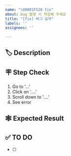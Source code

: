 ```yaml
---
name: "\U0001F528 fix"
about: bug 발생 시 작성해 주세요
title: "[fix] 버그 요약"
labels: ''
assignees: ''

---
```


## 🏷 Description
<!--버그에 대해 간결하게 설명해주세요.-->


## 🪧 Step Check
<!--버그 발생을 확인하기 위한 단계를 작성해주세요.-->
1. Go to '...'
2. Click on '....'
3. Scroll down to '....'
4. See error


## 🕸️ Expected Result
<!--예상했던 정상적인 결과가 어떤 것이었는지 설명해주세요.-->


## ✅ TO DO
<!--해야 할 일을 적어주세요.-->
- [ ] 


<!-- ## 💭 ETC -->
<!-- 기타 내용이 있을 경우 ETC 주석 해제 후 작성해 주세요 -->
